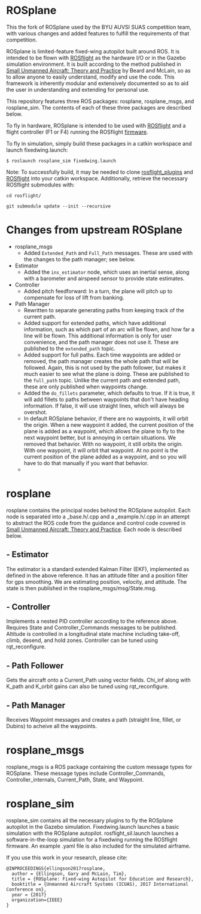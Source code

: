 # ROSplane

This the fork of ROSplane used by the BYU AUVSI SUAS competition team, with various changes and added features to fulfill the requirements of that competition.

ROSplane is limited-feature fixed-wing autopilot built around ROS. It is intended to be flown with [ROSflight](https://rosflight.org) as the hardware I/O or in the Gazebo simulation environment.  It is built according to the method published in [Small Unmanned Aircraft: Theory and Practice](http://uavbook.byu.edu/doku.php) by Beard and McLain, so as to allow anyone to easily understand, modify and use the code.  This framework is inherently modular and extensively documented so as to aid the user in understanding and extending for personal use.

This repository features three ROS packages: rosplane, rosplane\_msgs, and rosplane\_sim. The contents of each of these three packages are described below.

To fly in hardware, ROSplane is intended to be used with [ROSflight](https://github.com/rosflight/rosflight) and a flight controller (F1 or F4) running the ROSflight [firmware](https://github.com/rosflight/firmware).

To fly in simulation, simply build these packages in a catkin workspace and launch fixedwing.launch:

`$ roslaunch rosplane_sim fixedwing.launch`

Note: To successfully build, it may be needed to clone [rosflight_plugins](https://github.com/byu-magicc/rosflight_plugins.git) and [ROSflight](https://github.com/rosflight/rosflight.git) into your catkin workspace. Additionally, retrieve the necessary ROSflight submodules with:

`cd rosflight/`

`git submodule update --init --recursive`

# Changes from upstream ROSplane
* rosplane\_msgs
	* Added `Extended_Path` and `Full_Path` messages. These are used with the changes to the path manager; see below.
* Estimator
    * Added the `ins_estimator` node, which uses an inertial sense, along with a barometer and airspeed sensor to provide state estimates.
* Controller
    * Added pitch feedforward: In a turn, the plane will pitch up to compensate for loss of lift from banking.
* Path Manager
    * Rewritten to separate generating paths from keeping track of the current path.
    * Added support for extended paths, which have additional information, such as which part of an arc will be flown, and how far a line will be flown. This additional information is only for user convenience, and the path manager does not use it. These are published to the `extended_path` topic.
    * Added support for full paths. Each time waypoints are added or removed, the path manager creates the whole path that will be followed. Again, this is not used by the path follower, but makes it much easier to see what the plane is doing. These are published to the `full_path` topic. Unlike the current path and extended path, these are only published when waypoints change.
    * Added the `do_fillets` parameter, which defaults to true. If it is true, it will add fillets to paths between waypoints that don't have heading information. If false, it will use straight lines, which will always be overshot.
    * In default ROSplane behavior, if there are no waypoints, it will orbit the origin. When a new waypoint it added, the current position of the plane is added as a waypoint, which allows the plane to fly to the next waypoint better, but is annoying in certain situations. We removed that behavior. With no waypoint, it still orbits the origin. With one waypoint, it will orbit that waypoint. At no point is the current position of the plane added as a waypoint, and so you will have to do that manually if you want that behavior.
    * 


# rosplane

rosplane contains the principal nodes behind the ROSplane autopilot. Each node is separated into a \_base.h/.cpp and a \_example.h/.cpp in an attempt to abstract the ROS code from the guidance and control code covered in [Small Unmanned Aircraft: Theory and Practice](http://uavbook.byu.edu/doku.php). Each node is described below.

## - Estimator 

The estimator is a standard extended Kalman Filter (EKF), implemented as defined in the above reference. It has an attitude filter and a position filter for gps smoothing. We are estimating position, velocity, and attitude. The state is then published in the rosplane_msgs/msg/State.msg.

## - Controller

Implements a nested PID controller according to the reference above.  Requires State and Controller_Commands messages to be published.  Altitude is controlled in a longitudinal state machine including take-off, climb, desend, and hold zones. Controller can be tuned using rqt_reconfigure.

## - Path Follower

Gets the aircraft onto a Current_Path using vector fields. Chi_inf along with K_path and K_orbit gains can also be tuned using rqt_reconfigure.

## - Path Manager

Receives Waypoint messages and creates a path (straight line, fillet, or Dubins) to acheive all the waypoints.

# rosplane_msgs

rosplane_msgs is a ROS package containing the custom message types for ROSplane. These message types include Controller_Commands, Controller_internals, Current_Path, State, and Waypoint.


# rosplane_sim

rosplane_sim contains all the necessary plugins to fly the ROSplane autopilot in the Gazebo simulation. Fixedwing.launch launches a basic simulation with the ROSplane autopilot. rosflight_sil.launch launches a software-in-the-loop simulation for a fixedwing running the ROSflight firmware. An example .yaml file is also included for the simulated airframe.

If you use this work in your research, please cite:
```
@INPROCEEDINGS{ellingson2017rosplane,
  author = {Ellingson, Gary and McLain, Tim},
  title = {ROSplane: Fixed-wing Autopilot for Education and Research},
  booktitle = {Unmanned Aircraft Systems (ICUAS), 2017 International Conference on},
  year = {2017}
  organization={IEEE}
}
```
